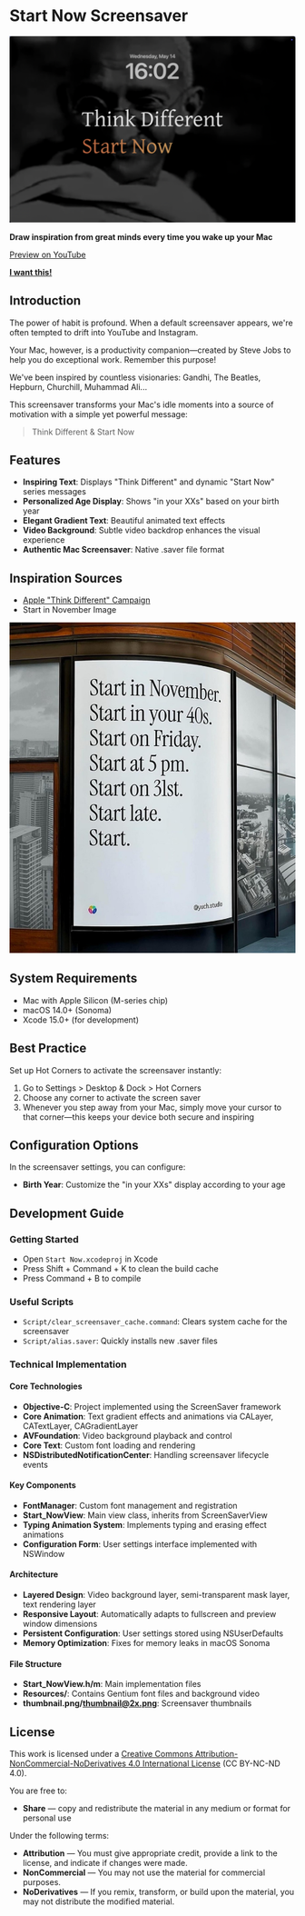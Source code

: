 # Start Now Screensaver

![Start Now Screensaver](Resources/Now.png)

**Draw inspiration from great minds every time you wake up your Mac**

[Preview on YouTube](https://www.youtube.com/watch?v=rpTPeSgN2ig)

[**I want this!**](https://ventuss.gumroad.com/l/startnow?utm_campaign=reddit-launch&utm_medium=posts&utm_source=reddit)

## Introduction

The power of habit is profound. When a default screensaver appears, we're often tempted to drift into YouTube and Instagram.

Your Mac, however, is a productivity companion—created by Steve Jobs to help you do exceptional work. Remember this purpose!

We've been inspired by countless visionaries: Gandhi, The Beatles, Hepburn, Churchill, Muhammad Ali...

This screensaver transforms your Mac's idle moments into a source of motivation with a simple yet powerful message:

> Think Different & Start Now

## Features

- **Inspiring Text**: Displays "Think Different" and dynamic "Start Now" series messages
- **Personalized Age Display**: Shows "in your XXs" based on your birth year
- **Elegant Gradient Text**: Beautiful animated text effects
- **Video Background**: Subtle video backdrop enhances the visual experience
- **Authentic Mac Screensaver**: Native .saver file format

## Inspiration Sources

- [Apple "Think Different" Campaign](https://www.youtube.com/watch?v=cpzvwkR1RYU)
- Start in November Image 

![Start in November](Resources/Start%20in%20November.jpg)

## System Requirements

- Mac with Apple Silicon (M-series chip)
- macOS 14.0+ (Sonoma)
- Xcode 15.0+ (for development)

## Best Practice

Set up Hot Corners to activate the screensaver instantly:
1. Go to Settings > Desktop & Dock > Hot Corners
2. Choose any corner to activate the screen saver
3. Whenever you step away from your Mac, simply move your cursor to that corner—this keeps your device both secure and inspiring

## Configuration Options

In the screensaver settings, you can configure:
- **Birth Year**: Customize the "in your XXs" display according to your age

## Development Guide

### Getting Started
- Open `Start Now.xcodeproj` in Xcode
- Press Shift + Command + K to clean the build cache
- Press Command + B to compile

### Useful Scripts
- `Script/clear_screensaver_cache.command`: Clears system cache for the screensaver
- `Script/alias.saver`: Quickly installs new .saver files

### Technical Implementation

#### Core Technologies
- **Objective-C**: Project implemented using the ScreenSaver framework
- **Core Animation**: Text gradient effects and animations via CALayer, CATextLayer, CAGradientLayer
- **AVFoundation**: Video background playback and control
- **Core Text**: Custom font loading and rendering
- **NSDistributedNotificationCenter**: Handling screensaver lifecycle events

#### Key Components
- **FontManager**: Custom font management and registration
- **Start_NowView**: Main view class, inherits from ScreenSaverView
- **Typing Animation System**: Implements typing and erasing effect animations
- **Configuration Form**: User settings interface implemented with NSWindow

#### Architecture
- **Layered Design**: Video background layer, semi-transparent mask layer, text rendering layer
- **Responsive Layout**: Automatically adapts to fullscreen and preview window dimensions
- **Persistent Configuration**: User settings stored using NSUserDefaults
- **Memory Optimization**: Fixes for memory leaks in macOS Sonoma

#### File Structure
- **Start_NowView.h/m**: Main implementation files
- **Resources/**: Contains Gentium font files and background video
- **thumbnail.png/thumbnail@2x.png**: Screensaver thumbnails

## License

This work is licensed under a [Creative Commons Attribution-NonCommercial-NoDerivatives 4.0 International License](https://creativecommons.org/licenses/by-nc-nd/4.0/) (CC BY-NC-ND 4.0).

You are free to:
- **Share** — copy and redistribute the material in any medium or format for personal use

Under the following terms:
- **Attribution** — You must give appropriate credit, provide a link to the license, and indicate if changes were made.
- **NonCommercial** — You may not use the material for commercial purposes.
- **NoDerivatives** — If you remix, transform, or build upon the material, you may not distribute the modified material.